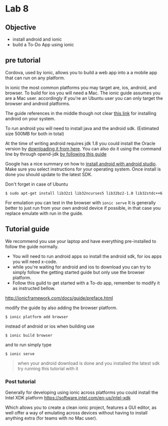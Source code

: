 # Lab 8

## Objective

- install android and ionic
- build a To-Do App using ionic


## pre tutorial

Cordova, used by ionic, allows you to build a web app into a a mobile app that can run on any platform.

In ionic the most common platforms you may target are, ios, android, and browser. To build  for ios you will need a Mac. The ionic guide assumes you are a Mac user. accordingly if you're an Ubuntu user you can only target the browser and android platforms.

The guide references in the middle though not clear [this link](http://cordova.apache.org/docs/en/latest/guide/platforms/android/index.html) for installing android on your system.

To run android you will need to install java and the android sdk. (Estimated size 500MB for both in total)

At the time of writing android requires jdk 1.8 you could install the Oracle version by [downloading it from here](http://www.oracle.com/technetwork/java/javase/downloads/jdk8-downloads-2133151.html).
You can also do it using the command line by through opend-jdk [by following this guide](http://ubuntuhandbook.org/index.php/2015/01/install-openjdk-8-ubuntu-14-04-12-04-lts/)

Google has a nice summary on how to [install android with android studio](http://developer.android.com/sdk/installing/index.html?pkg=tools). Make sure you select instructions for your operating system. Once install is done you should update to the latest SDK.

Don't forget in case of Ubuntu

```
$ sudo apt-get install lib32z1 lib32ncurses5 lib32bz2-1.0 lib32stdc++6
```


For emulation you can test in the browser with `ionic serve`
It is generally better to just run from your own android device if possible, in that case you replace emulate with run in the guide.

## Tutorial guide

We recommend you use your laptop and have everything pre-installed to follow the guide normally.
- You will need to run android apps so install the android sdk, for ios apps you will need x-code.
- while you're waiting for android and ios to download you can try to simply follow the getting started guide but only use the browser platform.
- Follow this guild to get started with a To-do app, remember to modify it as instructed bellow.

http://ionicframework.com/docs/guide/preface.html

modify the guide by also adding the browser platform.

```
$ ionic platform add browser
```

instead of android or ios
when building use

```
$ ionic build browser
```

and to run simply type

```
$ ionic serve
```

> when your android download is done and you installed the latest sdk try running this tutorial with it

### Post tutorial

Generally for developing using ionic across platforms you could install the Intel XDK platform
https://software.intel.com/en-us/intel-xdk

Which allows you to create a clean ionic project, features a GUI editor, as well offer a way of emulating across devices without having to install anything extra (for teams with no Mac user).

